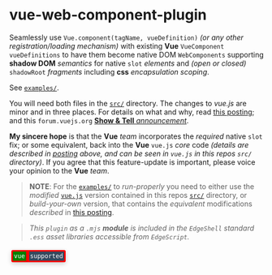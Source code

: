 # vue-web-component-plugin
Seamlessly use `Vue.component(tagName, vueDefinition)` _(or any other registration/loading mechanism)_ with existing **Vue** `VueComponent` `vueDefinitions` to have them become native DOM `WebComponents` supporting **shadow DOM** _semantics_ for native `slot` _elements_ and _(open or closed)_ `shadowRoot` _fragments_ including **css** _encapsulation scoping_.

See [`examples/`](https://github.com/Smallscript-Corp/vue-web-component-plugin/blob/master/examples/example1.html).

You will need both files in the [`src/`](https://github.com/Smallscript-Corp/vue-web-component-plugin/tree/master/src) directory. The changes to *vue.js*
are minor and in three places. For details on what and why, read [this
posting](https://github.com/vuejs/vue-web-component-wrapper/issues/49); and this `forum.vuejs.org` [**Show & Tell** _announcement_](https://forum.vuejs.org/t/plugin-for-using-your-vuecomponents-as-native-dom-webcomponents/59716).

**My sincere hope** is that the **Vue** _team_ incorporates the _required_ native `slot` fix; or some equivalent, back into the **Vue** `vue.js` _core_ code _(details are described in [posting](https://github.com/vuejs/vue-web-component-wrapper/issues/49) above, and can be seen in `vue.js` in this repos `src/` directory)_. If you agree that this feature-update is important, please voice your opinion to the **Vue** _team_.

>**NOTE**: For the [`examples/`](https://github.com/Smallscript-Corp/vue-web-component-plugin/tree/master/examples) to _run-properly_ you need to either use the _modified_ [`vue.js`](https://github.com/Smallscript-Corp/vue-web-component-plugin/blob/master/src/vue.js) version contained in this repos [`src/`](https://github.com/Smallscript-Corp/vue-web-component-plugin/tree/master/src) directory, or _build-your-own_ version, that contains the _equivalent_ modifications _described_ in [this
posting](https://github.com/vuejs/vue-web-component-wrapper/issues/49).

>_This `plugin` as a `.mjs` **module** is included in the `EdgeShell` standard `.ess` asset libraries accessible from `EdgeScript`._

<style> 
  #vue-logo-wrapper > * {
    box-shadow: 0 3px 10px rgba(0, 0, 0, 0.2);

    --border-width: 1px;
    border-style: solid;
    border-color: red;
    
    padding: 2px; 
    
    color: white;
    font-family: Menlo, Consolas, monospace;
    font-size: 12px;
  }
  
  #vue-logo {
    background:green; 
    border-radius: 3px 0 0 3px;  
  }
  #vue-other {
    background:#35495e; 
    border-radius: 0 3px 3px 0;  
  }
  #vue-logo-wrapper {
    background: transparent;
    display: flex;
    align-items: flex-end;
    padding: 4px;
    margin: 0px;
  }
</style>
<div id=vue-logo-wrapper>
  <span id=vue-logo>vue</span>
  <span id=vue-other>supported</span>
</div>    

